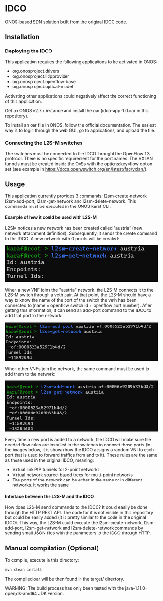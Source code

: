 # IDCO
ONOS-based SDN solution built from the original IDCO code.

## Installation

### Deploying the IDCO
This application requires the following applications to be activated in ONOS:
- org.onosproject.drivers
- org.onosproject.lldpprovider
- org.onosproject.openflow-base
- org.onosproject.optical-model

Activating other applications could negatively affect the correct functioning of this application.

Get an ONOS v2.7.x instance and install the oar (idco-app-1.0.oar in this repository).

To install an oar file in ONOS, follow the official documentation. The easiest way is to login through the web GUI, go to applications, and upload the file. 

### Connecting the L2S-M switches
The switches must be connected to the IDCO throught the OpenFlow 1.3 protocol. There is no specific requirement for the port names. The VXLAN tunnels must be created inside the OvSs with the options:key=flow option set (see example in https://docs.openvswitch.org/en/latest/faq/vxlan/).

## Usage
This application currently provides 3 commands: l2sm-create-network, l2sm-add-port, l2sm-get-network and l2sm-delete-network. This commands must be executed in the ONOS karaf CLI.

#### Example of how it could be used with L2S-M
L2SM notices a new network has been created called "austria" (new network attachment definition). Subsequently, it sends the create command to the IDCO. A new network with 0 points will be created:

![alt text](../../assets/1.png)


When a new VNF joins the "austria" network, the L2S-M connects it to the L2S-M switch through a veth pair. At that point, the L2S-M should have a way to know the name of the port of the switch the veth has been connected to (name = openflow switch id + openflow port number). After getting this information, it can send an add-port command to the IDCO to add that port to the network:

![alt text](../../assets/2.png)

When other VNFs join the network, the same command must be used to add them to the network:

![alt text](../../assets/3.png)

Every time a new port is added to a network, the IDCO will make sure the needed flow rules are installed in the switches to connect those ports (in the images below, it is shown how the IDCO assigns a random VNI to each port that is used to forward traffics from and to it). These rules are the same as those used in the original IDCO, meaning:

- Virtual link PtP tunnels for 2-point networks
- Virtual network source-based trees for multi-point networks
- The ports of the network can be either in the same or in different networks. It works the same

#### Interface between the L2S-M and the IDCO
How does L2S-M send commands to the IDCO? It could easily be done through the HTTP REST API. The code for it is not visible in this repository but could be easily added (it is pretty similar to the code in the original IDCO). This way, the L2S-M could execute the l2sm-create-network, l2sm-add-port, l2sm-get-network and l2sm-delete-network commands by sending small JSON files with the parameters to the IDCO through HTTP.


## Manual compilation (Optional)
To compile, execute in this directory:

`mvn clean install`

The compiled oar will be then found in the target/ directory.

WARNING: The build process has only been tested with the java-1.11.0-openjdk-amd64 JDK version.

